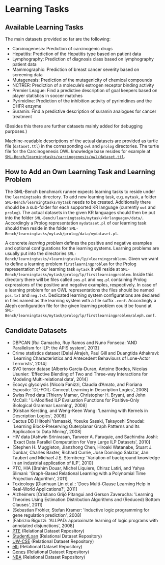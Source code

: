 # Learning Tasks

## Available Learning Tasks

The main datasets provided so far are the following:

- Carcinogenesis: Prediction of carcinogenic drugs
- Hepatitis: Prediction of the Hepatitis type based on patient data
- Lymphography: Prediction of diagnosis class based on lymphography patient data
- Mammographic: Prediction of breast cancer severity based on screening data
- Mutagenesis: Prediction of the mutagenicity of chemical compounds
- NCTRER: Prediction of a molecule’s estrogen receptor binding activity
- Premier League: Find a predictive description of goal keepers based on player statistics in soccer matches
- Pyrimidine: Prediction of the inhibition activity of pyrimidines and the DHFR enzyme
- Suramin: Find a predictive description of suramin analogues for cancer treatment

(Besides this there are further datasets mainly added for debugging purposes.)

Machine-readable descriptions of the actual datasets are provided as turtle file (`dataset.ttl`) in the corresponding `owl` and `prolog` directories. The turtle file for the Carcinogenesis OWL knowledge base resides for example at [`SML-Bench/learningtasks/carcinogenesis/owl/dataset.ttl`](carcinogenesis/owl/dataset.ttl).

## How to Add an Own Learning Task and Learning Problem

The SML-Bench benchmark runner expects learning tasks to reside under the `learningtasks` directory.
To add new learning task, e.g. `mytask`, a folder `SML-Bench/learningtasks/mytask` needs to be created.
Additionally there should be a sub-folder for each supported KR language (currently `owl` and `prolog`).
The actual datasets in the given KR languages should then be put into the folder `SML-Bench/learningtasks/mytask/<krlanguage>/data/`.
Accordingly a Prolog representation `mydataset.pl` of our learning task should then reside in the folder `SML-Bench/learningtasks/mytask/prolog/data/mydataset.pl`.

A concrete *learning problem* defines the positive and negative examples and optional configurations for the learning systems.
Learning problems are usually put into the directories `SML-Bench/learningtasks/<learningtask>/lp/<learningproblem>`.
Given we want to define a learning problem `firstlearningproblem` for the Prolog representation of our learning task `mytask` it will reside at `SML-Bench/learningtasks/mytask/prolog/lp/firstlearningproblem`.
Inside this directory there will be files called `pos.pl` and `neg.pl` containing Prolog expressions of the positive and negative examples, respectively.
In case of a learning problem for an OWL representations the files should be named `pos.txt` and `neg.txt`.
Dedicated learning system configurations are declared in files named as the learning system with a file suffix `.conf`.
Accordingly a Aleph configuration file for the given learning problem could be found at `SML-Bench/learningtasks/mytask/prolog/lp/firstlearningproblem/aleph.conf`.


## Candidate Datasets

- DBPCAN [Rui Camacho, Ruy Ramos and Nuno Fonseca: 'AND Parallelism for ILP: the APIS system', 2013]
- Crime statistics dataset [Dalal Alrajeh, Paul Gill and Duangtida Athakravi: 'Learning Characteristics and Antecedent Behaviours of Lone-Actor Terrorists', 2014]
- SVO tensor datase [Alberto Garcia-Duran, Antoine Bordes, Nicolas Usunier: 'Effective Blending of Two and Three-way Interactions for Modeling Multi-relational data', 2014]
- Ecocyc glycolysis [Nicola Fanizzi, Claudia d’Amato, and Floriana Esposito: 'DL-FOIL: Concept Learning in Description Logics', 2008]
- Swiss Prod data [Thierry Mamer, Christopher H. Bryant, and John McCall: ' L-Modified ILP Evaluation Functions for Positive-Only Biological Grammar Learning', 2008]
- [Kristian Kersting, and Weng-Keen Wong: 'Learning with Kernels in Description Logics', 2008]
- Cactus DB [Hitoshi Yamasaki, Yosuke Sasaki, Takayoshi  Shoudai: 'Learning Block-Preserving Outerplanar Graph Patterns and Its Application to Data Mining', 2008]
- HIV data [Ashwin Srinivasan, Tanveer A. Faruquie, and Sachindra Joshi: 'Exact Data Parallel Computation for Very Large ILP Datasets', 2010]
- [Stephen H. Muggleton, Jianzhong Chen, Hiroaki Watanabe, Stuart J. Dunbar, Charles Baxter, Richard Currie, Jose Domingo Salazar, Jan Taubert and Michael J.E. Sternberg: 'Variation of background knowledge in an industrial application of ILP', 2010]
- PTC, HIA [Brahim Douar, Michel Liquiere, Chiraz Latiri, and Yahya Slimani: 'Graph-Based Relational Learning with a Polynomial Time Projection Algorithm', 2011]
- Toxicology [Dianhuan Lin et al.: 'Does Multi-Clause Learning Help in Real-World Applications?', 2011]
- Alzheimers [Cristiano Grijó Pitangui and Gerson Zaverucha: 'Learning Theories Using Estimation Distribution Algorithms and (Reduced) Bottom Clauses', 2011]
- [Sebastian Fröhler, Stefan Kramer: 'Inductive logic programming for gene regulation prediction', 2008]
- [Fabrizio Riguzzi: 'ALLPAD: approximate learning of logic programs with annotated disjunctions', 2008]
- [PTE](https://relational.fit.cvut.cz/dataset/PTE) (Relational Dataset Repository)
- [StudentLoan](https://relational.fit.cvut.cz/dataset/StudentLoan) (Relational Dataset Repository)
- [UW-CSE](https://relational.fit.cvut.cz/dataset/UW-CSE) (Relational Dataset Repository)
- [elti](https://relational.fit.cvut.cz/dataset/Elti) (Relational Dataset Repository)
- [Genes](https://relational.fit.cvut.cz/dataset/Genes) (Relational Dataset Repository)
- [NBA](https://relational.fit.cvut.cz/dataset/NBA) (Relational Dataset Repository)


